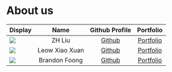 # About us

Display | Name | Github Profile | Portfolio 
--------|:----:|:--------------:|:---------:
![](https://via.placeholder.com/100.png?text=Photo) | ZH Liu | [Github](https://github.com/fsgmhoward) | [Portfolio](docs/team/zhliu.md)
![](https://via.placeholder.com/100.png?text=Photo) | Leow Xiao Xuan | [Github](https://github.com/leowxx) | [Portfolio](docs/team/johndoe.md)
![](https://via.placeholder.com/100.png?text=Photo) | Brandon Foong | [Github](https://github.com/brandonfoong) | [Portfolio](docs/team/johndoe.md)